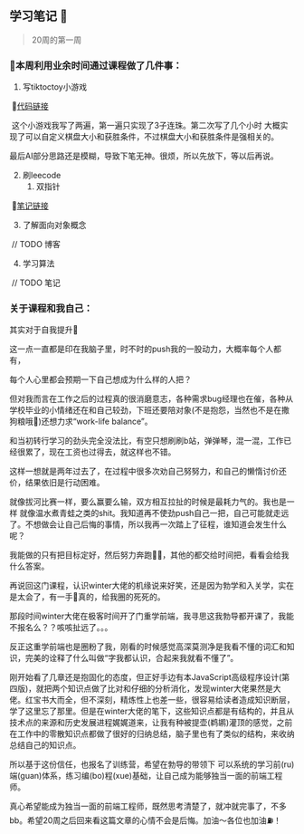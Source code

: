 ## 学习笔记 📒

> 20周的第一周

### 🦾本周利用业余时间通过课程做了几件事：

1. 写tiktoctoy小游戏

​        🔗[代码链接](https://github.com/949nb/Frontend-07-Template/blob/main/Week01/tiketoctoy.html)

​        这个小游戏我写了两遍，第一遍只实现了3子连珠。第二次写了几个小时 大概实现了可以自定义棋盘大小和获胜条件，不过棋盘大小和获胜条件是强相关的。

​        最后AI部分思路还是模糊，导致下笔无神。很烦，所以先放下，等以后再说。



2. 刷leecode
   1. 双指针

​        📒[笔记链接](https://github.com/949nb/Frontend-07-Template/tree/main/Week01/算法/removeDuplicates.js)

3. 了解面向对象概念

​        // TODO 博客

4. 学习算法

​        // TODO 笔记



### 关于课程和我自己： 

其实对于自我提升🚀

这一点一直都是印在我脑子里，时不时的push我的一股动力，大概率每个人都有，

每个人心里都会预期一下自己想成为什么样的人把？

但对我而言在工作之后的过程真的很消磨意志，各种需求bug经理也在催，各种从学校毕业的小情绪还在和自己较劲，下班还要陪对象(不是抱怨，当然也不是在撒狗粮哦🤥)还想力求“work-life balance”。

和当初转行学习的劲头完全没法比，有空只想刷刷b站，弹弹琴，混一混，工作已经很累了，现在工资也过得去，就这样也不错。

这样一想就是两年过去了，在过程中很多次劝自己努努力，和自己的懒惰讨价还价，结果依旧是行动困难。

就像拔河比赛一样，要么赢要么输，双方相互拉扯的时候是最耗力气的。我也是一样 就像温水煮青蛙之类的shit。我知道再不使劲push自己一把，自己可能就走远了。不想做会让自己后悔的事情，所以我再一次踏上了征程，谁知道会发生什么呢？

我能做的只有把目标定好，然后努力奔跑🏃‍♀，其他的都交给时间把，看看会给我什么答案。

再说回这门课程，认识winter大佬的机缘说来好笑，还是因为勃学和入关学，实在是太会了，有一手👋真的，给我圈的死死的。

那段时间winter大佬在极客时间开了门重学前端，我寻思这我勃导都开课了，我能不报名么？？咳咳扯远了。。。

反正这重学前端也是圈粉了我，刚看的时候感觉高深莫测净是我看不懂的词汇和知识，完美的诠释了什么叫做“字我都认识，合起来我就看不懂了”。

刚开始看了几章还是抱固化的态度，但正好手边有本JavaScript高级程序设计(第四版)，就把两个知识点做了比对和仔细的分析消化，发现winter大佬果然是大佬。红宝书大而全，但不深刻，精炼性上也差一些，很容易给读者造成知识断层，学了这里忘了那里。但是在winter大佬的笔下，这些知识点都是有结构的，并且从技术点的来源和历史发展进程娓娓道来，让我有种被提壶(鹈鹕)灌顶的感觉，之前在工作中的零散知识点都做了很好的归纳总结，脑子里也有了类似的结构，来收纳总结自己的知识点。

所以基于这份信任，也报名了训练营，希望在勃导的带领下 可以系统的学习前(ru)端(guan)体系，练习编(bo)程(xue)基础，让自己成为能够独当一面的前端工程师。

 真心希望能成为独当一面的前端工程师，既然思考清楚了，就冲就完事了，不多bb。希望20周之后回来看这篇文章的心情不会是后悔。加油～各位也加油⛽️！